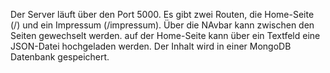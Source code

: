Der Server läuft über den Port 5000.
Es gibt zwei Routen, die Home-Seite (/) und ein Impressum (/impressum).
Über die NAvbar kann zwischen den Seiten gewechselt werden.
auf der Home-Seite kann über ein Textfeld eine JSON-Datei hochgeladen werden. Der Inhalt wird in einer MongoDB Datenbank gespeichert.
